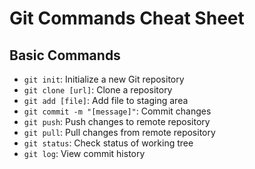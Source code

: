 # Git Commands Cheat Sheet

## Basic Commands
- `git init`: Initialize a new Git repository
- `git clone [url]`: Clone a repository
- `git add [file]`: Add file to staging area
- `git commit -m "[message]"`: Commit changes
- `git push`: Push changes to remote repository
- `git pull`: Pull changes from remote repository
- `git status`: Check status of working tree
- `git log`: View commit history
